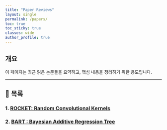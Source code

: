 ```yaml
---
title: "Paper Reviews"
layout: single
permalink: /papers/
toc: true
toc_sticky: true
classes: wide
author_profile: true
---
```


## 개요

이 페이지는 최근 읽은 논문들을 요약하고, 핵심 내용을 정리하기 위한 용도입니다.

---

## 📄 목록

### 1. [ROCKET: Random Convolutional Kernels](/rocket/)


### 2. [BART : Bayesian Additive Regression Tree](/bart/)

